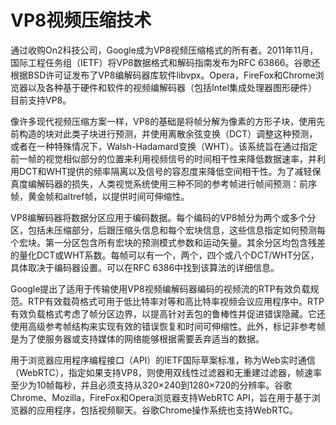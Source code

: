 # VP8视频压缩技术

通过收购On2科技公司，Google成为VP8视频压缩格式的所有者。2011年11月，国际工程任务组（IETF）将VP8数据格式和解码指南发布为RFC 63866。谷歌还根据BSD许可证发布了VP8编解码器库软件libvpx。Opera，FireFox和Chrome浏览器以及各种基于硬件和软件的视频编解码器（包括Intel集成处理器图形硬件）目前支持VP8。

像许多现代视频压缩方案一样，VP8的基础是将帧分解为像素的方形子块，使用先前构造的块对此类子块进行预测，并使用离散余弦变换（DCT）调整这种预测，或者在一种特殊情况下，Walsh-Hadamard变换（WHT）。该系统旨在通过指定前一帧的视觉相似部分的位置来利用视频信号的时间相干性来降低数据速率，并利用DCT和WHT提供的频率隔离以及信号的容忍度来降低空间相干性。为了减轻保真度编解码器的损失，人类视觉系统使用三种不同的参考帧进行帧间预测：前序帧，黄金帧和altref帧，以提供时间可伸缩性。

VP8编解码器将数据分区应用于编码数据。每个编码的VP8帧分为两个或多个分区，包括未压缩部分，后跟压缩头信息和每个宏块信息，这些信息指定如何预测每个宏块。第一分区包含所有宏块的预测模式参数和运动矢量。其余分区均包含残差的量化DCT或WHT系数。每帧可以有一个，两个，四个或八个DCT/WHT分区，具体取决于编码器设置。可以在RFC 6386中找到该算法的详细信息。

Google提出了适用于传输使用VP8视频编解码器编码的视频流的RTP有效负载规范。RTP有效载荷格式可用于低比特率对等和高比特率视频会议应用程序中。RTP有效负载格式考虑了帧分区边界，以提高针对丢包的鲁棒性并促进错误隐藏。它还使用高级参考帧结构来实现有效的错误恢复和时间可伸缩性。此外，标记非参考帧是为了使服务器或支持媒体的网络能够根据需要丢弃适当的数据。

用于浏览器应用程序编程接口（API）的IETF国际草案标准，称为Web实时通信（WebRTC），指定如果支持VP8，则使用双线性过滤器和无重建过滤器，帧速率至少为10帧每秒，并且必须支持从320×240到1280×720的分辨率。谷歌Chrome、Mozilla，FireFox和Opera浏览器支持WebRTC API，旨在用于基于浏览器的应用程序，包括视频聊天。谷歌Chrome操作系统也支持WebRTC。





